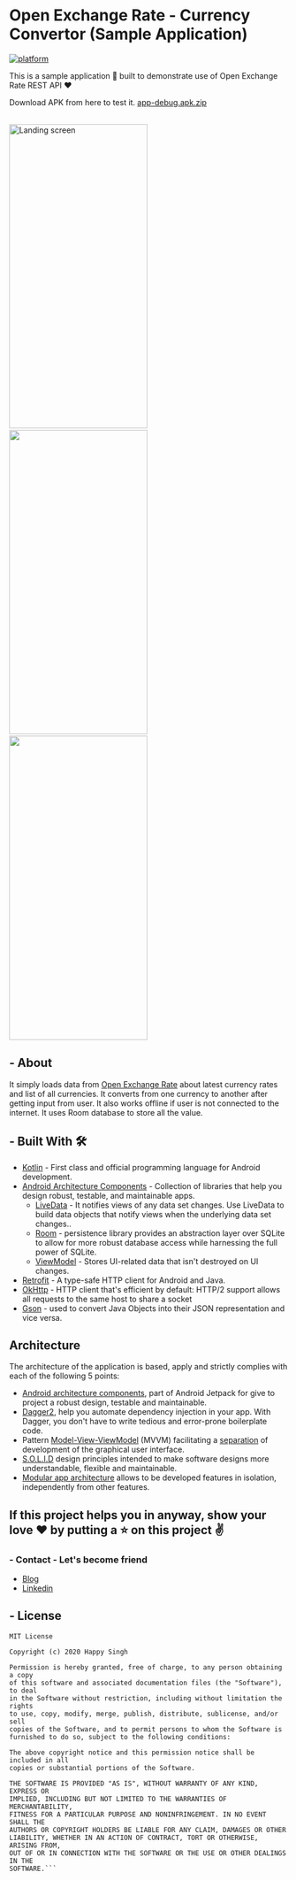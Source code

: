 # Open Exchange Rate - Currency Convertor (Sample Application)
[![platform](https://img.shields.io/badge/platform-Android-yellow.svg)](https://www.android.com)

This is a sample application 📱 built to demonstrate use of Open Exchange Rate REST API ❤️

Download APK from here to test it.
[app-debug.apk.zip](https://github.com/saxenasachin/Open-Exchange-Rates-Currency-Convertor-Android/files/9697991/app-debug.apk.zip)
<br/>
<br/>

<img width="250" height="550" alt="Landing screen" src="https://user-images.githubusercontent.com/22069181/193595106-44daae5b-f2f8-4ff2-8f79-a8f7dffc9705.jpg">&nbsp;&nbsp;&nbsp;&nbsp;<img width="250" height="550" src="https://user-images.githubusercontent.com/22069181/193595147-b4562495-f658-43bd-b573-6aec66ff9b05.jpg">&nbsp;&nbsp;&nbsp;&nbsp;<img width="250" height="550" src="https://user-images.githubusercontent.com/22069181/193595180-fdbc1053-df73-4acb-87b8-959ddf7a7706.jpg">


## - About
It simply loads data from [Open Exchange Rate](https://openexchangerates.org/) about latest currency rates and list of all currencies. It converts from one currency to another after getting input from user. It also works offline if user is not connected to the internet. It uses Room database to store all the value.

## - Built With 🛠
- [Kotlin](https://kotlinlang.org/) - First class and official programming language for Android development.
- [Android Architecture Components](https://developer.android.com/topic/libraries/architecture) - Collection of libraries that help you design robust, testable, and maintainable apps.
  - [LiveData](https://developer.android.com/topic/libraries/architecture/livedata) - It notifies views of any data set changes. Use LiveData to build data objects that notify views when the underlying data set changes..
   - [Room](https://developer.android.com/jetpack/androidx/releases/room?gclid=Cj0KCQjwkOqZBhDNARIsAACsbfLyej9JhAOsH3EHot6AAZVY6gc_eQTTvc077gQoq469M1U8H9SK5uIaAo3aEALw_wcB&gclsrc=aw.ds) - persistence library provides an abstraction layer over SQLite to allow for more robust database access while harnessing the full power of SQLite.
  - [ViewModel](https://developer.android.com/topic/libraries/architecture/viewmodel) - Stores UI-related data that isn't destroyed on UI changes.
- [Retrofit](https://square.github.io/retrofit/) - A type-safe HTTP client for Android and Java.
- [OkHttp](http://square.github.io/okhttp/) - HTTP client that's efficient by default: HTTP/2 support allows all requests to the same host to share a socket
- [Gson](https://github.com/google/gson) - used to convert Java Objects into their JSON representation and vice versa.

## Architecture

The architecture of the application is based, apply and strictly complies with each of the following 5 points:
-   [Android architecture components](https://developer.android.com/topic/libraries/architecture/), part of Android Jetpack for give to project a robust design, testable and maintainable.
-   [Dagger2](https://developer.android.com/training/dependency-injection/dagger-android), help you automate dependency injection in your app. With Dagger, you don't have to write tedious and error-prone boilerplate code.
-   Pattern  [Model-View-ViewModel](https://en.wikipedia.org/wiki/Model%E2%80%93view%E2%80%93viewmodel)  (MVVM) facilitating a [separation](https://en.wikipedia.org/wiki/Separation_of_concerns) of development of the graphical user interface.
-   [S.O.L.I.D](https://en.wikipedia.org/wiki/SOLID)  design principles intended to make software designs more understandable, flexible and maintainable.
-   [Modular app architecture](https://proandroiddev.com/build-a-modular-android-app-architecture-25342d99de82)  allows to be developed features in isolation, independently from other features.

## If this project helps you in anyway, show your love :heart: by putting a :star: on this project :v:

### - Contact - Let's become friend
- [Blog](https://medium.com/@sachinsaxena28)
- [Linkedin](https://www.linkedin.com/in/sachin1790/)

## - License

```
MIT License

Copyright (c) 2020 Happy Singh

Permission is hereby granted, free of charge, to any person obtaining a copy
of this software and associated documentation files (the "Software"), to deal
in the Software without restriction, including without limitation the rights
to use, copy, modify, merge, publish, distribute, sublicense, and/or sell
copies of the Software, and to permit persons to whom the Software is
furnished to do so, subject to the following conditions:

The above copyright notice and this permission notice shall be included in all
copies or substantial portions of the Software.

THE SOFTWARE IS PROVIDED "AS IS", WITHOUT WARRANTY OF ANY KIND, EXPRESS OR
IMPLIED, INCLUDING BUT NOT LIMITED TO THE WARRANTIES OF MERCHANTABILITY,
FITNESS FOR A PARTICULAR PURPOSE AND NONINFRINGEMENT. IN NO EVENT SHALL THE
AUTHORS OR COPYRIGHT HOLDERS BE LIABLE FOR ANY CLAIM, DAMAGES OR OTHER
LIABILITY, WHETHER IN AN ACTION OF CONTRACT, TORT OR OTHERWISE, ARISING FROM,
OUT OF OR IN CONNECTION WITH THE SOFTWARE OR THE USE OR OTHER DEALINGS IN THE
SOFTWARE.```

